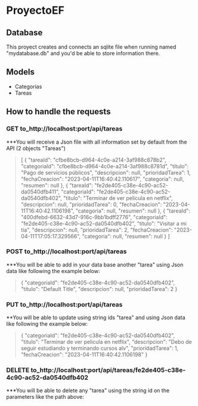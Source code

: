 ﻿# ProyectoEF
 
 
## Database

This proyect creates and connects an sqlite file when running named "mydatabase.db" and you'd be able to store information there.
 
## Models

* Categorias
* Tareas
 

## How to handle the requests
### GET    to_http://localhost:port/api/tareas 
***You will receive a Json file with all information set by default from the API (2 objects "Tareas")
>[
>	{
>		"tareaId": "cfbe8bcb-d964-4c0e-a214-3af988c878b2",
>		"categoriaId": "cfbe8bcb-d964-4c0e-a214-3af988c8781d",
>		"titulo": "Pago de servicios públicos",
>		"descripcion": null,
>		"prioridadTarea": 1,
>		"fechaCreacion": "2023-04-11T16:40:42.110617",
>		"categoria": null,
>		"resumen": null
>	},
>	{
>		"tareaId": "fe2de405-c38e-4c90-ac52-da0540dfb411",
>		"categoriaId": "fe2de405-c38e-4c90-ac52-da0540dfb402",
>		"titulo": "Terminar de ver pelicula en netflix",
>		"descripcion": null,
>		"prioridadTarea": 0,
>		"fechaCreacion": "2023-04-11T16:40:42.1106198",
>		"categoria": null,
>		"resumen": null
>	},
>	{
>		"tareaId": "400dfebd-6632-43d7-916c-9bb1bdff2776",
>		"categoriaId": "fe2de405-c38e-4c90-ac52-da0540dfb402",
>		"titulo": "Visitar a mi tia",
>		"descripcion": null,
>		"prioridadTarea": 2,
>		"fechaCreacion": "2023-04-11T17:05:17.329566",
>		"categoria": null,
>		"resumen": null
>	}
>]

### POST    to_http://localhost:port/api/tareas 
***You will be able to add in your data base another "tarea" using Json data like following the example below:
>{
>		"categoriaId": "fe2de405-c38e-4c90-ac52-da0540dfb402",
>		"titulo": "Default Title",
>		"descripcion": null,
>		"prioridadTarea": 2
>	}
  
### PUT    to_http://localhost:port/api/tareas 
**You will be able to update using string ids "tarea" and using Json data like following the example below:
>{
>		"categoriaId": "fe2de405-c38e-4c90-ac52-da0540dfb402",
>		"titulo": "Terminar de ver pelicula en netflix",
>		"descripcion": "Debo de seguir estudiando y terminando cursos alv",
>		"prioridadTarea": 1,
>		"fechaCreacion": "2023-04-11T16:40:42.1106198"
>	}
  
### DELETE    to_http://localhost:port/api/tareas/fe2de405-c38e-4c90-ac52-da0540dfb402
***You will be able to delete any "tarea" using the string id on the parameters like the path above:
  
  

